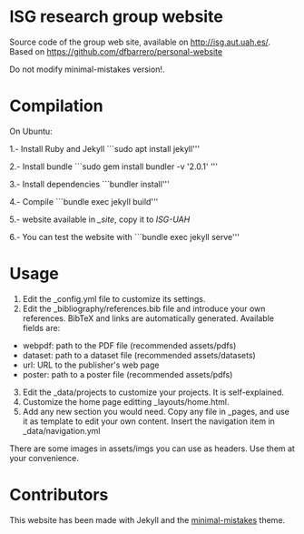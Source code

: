 # ISG research group website
Source code of the group web site, available on http://isg.aut.uah.es/. Based on https://github.com/dfbarrero/personal-website

Do not modify minimal-mistakes version!.

# Compilation

On Ubuntu:

1.- Install Ruby and Jekyll ```sudo apt install jekyll'''

2.- Install bundle ```sudo gem install bundler -v '2.0.1' '''

3.- Install dependencies ```bundler install'''

4.- Compile ```bundle exec jekyll build'''

5.- website available in *_site*, copy it to *ISG-UAH*

6.- You can test the website with ```bundle exec jekyll serve'''


# Usage
1. Edit the _config.yml file to customize its settings.
2. Edit the _bibliography/references.bib file and introduce your own references. BibTeX and links are automatically generated. Available fields are: 
  - webpdf: path to the PDF file (recommended assets/pdfs)
  - dataset: path to a dataset file (recommended assets/datasets)
  - url: URL to the publisher's web page
  - poster: path to a poster file (recommended assets/pdfs)
3. Edit the _data/projects to customize your projects. It is self-explained.
4. Customize the home page editting _layouts/home.html.
5. Add any new section you would need. Copy any file in _pages, and use it as template to edit your own content. Insert the navigation item in _data/navigation.yml

There are some images in assets/imgs you can use as headers. Use them at your convenience.

# Contributors
This website has been made with Jekyll and the [minimal-mistakes](https://github.com/mmistakes/minimal-mistakes) theme.

